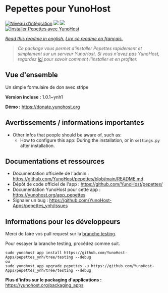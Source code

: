 # Pepettes pour YunoHost

[![Niveau d'intégration](https://dash.yunohost.org/integration/pepettes.svg)](https://dash.yunohost.org/appci/app/pepettes) ![](https://ci-apps.yunohost.org/ci/badges/pepettes.status.svg) ![](https://ci-apps.yunohost.org/ci/badges/pepettes.maintain.svg)  
[![Installer Pepettes avec YunoHost](https://install-app.yunohost.org/install-with-yunohost.svg)](https://install-app.yunohost.org/?app=pepettes)

*[Read this readme in english.](./README.md)*
*[Lire ce readme en français.](./README_fr.md)*

> *Ce package vous permet d'installer Pepettes rapidement et simplement sur un serveur YunoHost.
Si vous n'avez pas YunoHost, regardez [ici](https://yunohost.org/#/install) pour savoir comment l'installer et en profiter.*

## Vue d'ensemble

Un simple formulaire de don avec stripe

**Version incluse :** 1.0.1~ynh1

**Démo :** https://donate.yunohost.org

## Avertissements / informations importantes

* Other infos that people should be aware of, such as:
    * How to configure this app: During the installation, or in `settings.py` after installation.

## Documentations et ressources

* Documentation officielle de l'admin : https://github.com/YunoHost/pepettes/blob/main/README.md
* Dépôt de code officiel de l'app : https://github.com/YunoHost/pepettes/
* Documentation YunoHost pour cette app : https://yunohost.org/app_pepettes
* Signaler un bug : https://github.com/YunoHost-Apps/pepettes_ynh/issues

## Informations pour les développeurs

Merci de faire vos pull request sur la [branche testing](https://github.com/YunoHost-Apps/pepettes_ynh/tree/testing).

Pour essayer la branche testing, procédez comme suit.
```
sudo yunohost app install https://github.com/YunoHost-Apps/pepettes_ynh/tree/testing --debug
ou
sudo yunohost app upgrade pepettes -u https://github.com/YunoHost-Apps/pepettes_ynh/tree/testing --debug
```

**Plus d'infos sur le packaging d'applications :** https://yunohost.org/packaging_apps
